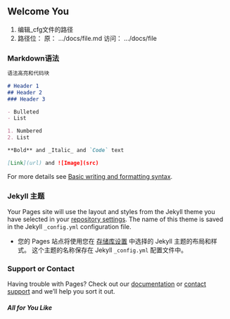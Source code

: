 ## Welcome You

1. 编辑_cfg文件的路径
2. 路径位：
原： .../docs/file.md
访问： .../docs/file

### Markdown语法 

```markdown
语法高亮和代码块

# Header 1
## Header 2
### Header 3

- Bulleted
- List

1. Numbered
2. List

**Bold** and _Italic_ and `Code` text

[Link](url) and ![Image](src)
```

For more details see [Basic writing and formatting syntax](https://docs.github.com/en/github/writing-on-github/getting-started-with-writing-and-formatting-on-github/basic-writing-and-formatting-syntax).

### Jekyll 主题

Your Pages site will use the layout and styles from the Jekyll theme you have selected in your [repository settings](https://github.com/danicaStarR/danicaStarR.github.io/settings/pages). The name of this theme is saved in the Jekyll `_config.yml` configuration file.
- 您的 Pages 站点将使用您在 [存储库设置](https://github.com/danicaStarR/danicaStarR.github.io/settings/pages) 中选择的 Jekyll 主题的布局和样式。 这个主题的名称保存在 Jekyll `_config.yml` 配置文件中。

### Support or Contact

Having trouble with Pages? Check out our [documentation](https://docs.github.com/categories/github-pages-basics/) or [contact support](https://support.github.com/contact) and we’ll help you sort it out.
##### All for You Like
